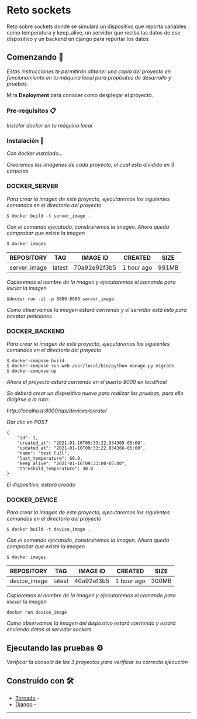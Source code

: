 # Reto sockets

Reto sobre sockets donde se simulará un dispositivo que reporta variables como temperatura y keep_alive, un servidor que reciba las datos de ese dispositivo y un backend en django para reportar los datos

## Comenzando 🚀

_Estas instrucciones te permitirán obtener una copia del proyecto en funcionamiento en tu máquina local para propósitos de desarrollo y pruebas._

Mira **Deployment** para conocer como desplegar el proyecto.


### Pre-requisitos 📋

_Instalar docker en tu máquina local_

### Instalación 🔧

_Con docker instalado..._

_Crearemos las imagenes de cada proyecto, el cual esta dividido en 3 carpetas_
### DOCKER_SERVER
_Para crear la imagen de este proyecto, ejecutaremos los siguientes comandos en el directorio del proyecto_

```
$ docker build -t server_image .
```

_Con el comando ejecutado, construiremos la imagen. Ahora queda comprobar que existe la imagen_

```
$ docker images
```

|REPOSITORY|   TAG |     IMAGE ID  |     CREATED|       SIZE|
| --- | --- | --- |--- | --- |
|server_image| latest |  70a92e92f3b5|   1 hour ago |  991MB|

_Copiaremos el nombre de la imagen y ejecutaremos el comando para iniciar la imagen_

```
$docker run -it -p 8889:8889 server_image
```
_Como observamos la imagen estará corriendo y el servidor está listo para aceptar peticiones_

### DOCKER_BACKEND

_Para crear la imagen de este proyecto, ejecutaremos los siguientes comandos en el directorio del proyecto_

```
$ docker-compose build
$ docker-compose run web /usr/local/bin/python manage.py migrate
$ docker-compose up

```
_Ahora el proyecto estará corriendo en el puerto 8000 en localhost_

_Se deberá crear un dispositivo nuevo para realizar las pruebas, para ello dirigirse a la ruta:_

_http://localhost:8000/api/devices/create/_

_Dar clic en POST_
```
{
    "id": 1,
    "created_at": "2021-01-16T09:33:22.934305-05:00",
    "updated_at": "2021-01-16T09:33:22.934366-05:00",
    "name": "test Full",
    "last_temperature": 60.0,
    "keep_alive": "2021-01-16T09:33:00-05:00",
    "threshold_temperature": 30.0
}
```
_El dispositivo, estará creado_

### DOCKER_DEVICE

_Para crear la imagen de este proyecto, ejecutaremos los siguientes comandos en el directorio del proyecto_

```
$ docker build -t device_image .
```

_Con el comando ejecutado, construiremos la imagen. Ahora queda comprobar que existe la imagen_

```
$ docker images
```

|REPOSITORY|   TAG |     IMAGE ID  |     CREATED|       SIZE|
| --- | --- | --- |--- | --- |
|device_image| latest |  40a92ef3b5|   1 hour ago |  300MB|

_Copiaremos el nombre de la imagen y ejecutaremos el comando para iniciar la imagen_

```
docker run device_image
```
_Como observamos la imagen del dispostivo estará corriendo y estará enviando datos al servidor sockets_



## Ejecutando las pruebas ⚙️

_Verificar la consola de los 3 proyectos para verificar su correcta ejecución_




## Construido con 🛠️


* [Tornado](https://www.tornadoweb.org/en/stable/) - 
* [Django](https://www.djangoproject.com/) - 




---
